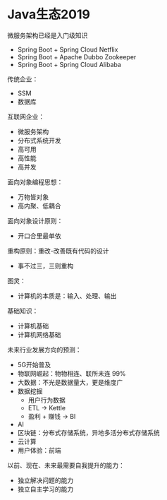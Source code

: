 # Java生态2019

微服务架构已经是入门级知识
- Spring Boot + Spring Cloud Netflix
- Spring Boot + Apache Dubbo Zookeeper
- Spring Boot + Spring Cloud Alibaba

传统企业：
- SSM
- 数据库

互联网企业：
- 微服务架构
- 分布式系统开发
- 高可用
- 高性能
- 高并发

面向对象编程思想：
- 万物皆对象
- 高内聚、低耦合
 
面向对象设计原则：
- 开口合里最单依
 
重构原则：重改-改善既有代码的设计
- 事不过三，三则重构

图灵：
- 计算机的本质是：输入、处理、输出

基础知识：
- 计算机基础
- 计算机网络基础
 
未来行业发展方向的预测：
- 5G开始普及
- 物联网崛起：物物相连、联所未连 99%
- 大数据：不光是数据量大，更是维度广
- 数据挖掘
  - 用户行为数据
  - ETL -> Kettle
  - 盈利 + 赚钱 -> BI
- AI
- 区块链：分布式存储系统，异地多活分布式存储系统
- 云计算
- 用户体验：前端

以前、现在、未来最需要自我提升的能力：
- 独立解决问题的能力
- 独立自主学习的能力

